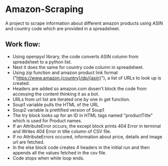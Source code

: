 # Amazon-Scraping
A project to scrape information about different amazon products using ASIN and country code which are provided in a spreadsheet.

## Work flow:
* Using openpyxl library, the code converts ASIN column from spreadsheet to a python list.
* Next it does the same for country code column in spreadsheet.
* Using zip function and amazon product link format ("https://www.amazon.{country}/dp/{asin}"), a list of URLs to look up is created.
* Headers are added so amazon.com dosen't block the code from accessing the content thinking it as a bot.
* URLs from url list are iterated one by one in get function.
* Soup1 variable pulls the HTML of the URL 
* Soup2 variable is prettified version of Soup1
* The try block looks up for an ID in HTML tags named "productTitle" which is used for Product names.
* If an AttributeError occurs, the except block prints 404 Error in terminal and Writes 404 Error in title column of CSV file.
* If no AttributeErrors occured, information about price, details and image url are fetched.
* In the else block code creates 4 headers in the initial run and then appends all the values fetched in the csv file.
* Code stops when while loop ends.
